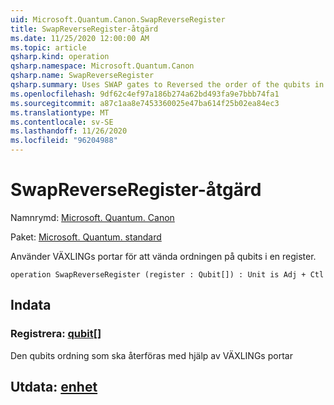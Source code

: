 ```yaml
---
uid: Microsoft.Quantum.Canon.SwapReverseRegister
title: SwapReverseRegister-åtgärd
ms.date: 11/25/2020 12:00:00 AM
ms.topic: article
qsharp.kind: operation
qsharp.namespace: Microsoft.Quantum.Canon
qsharp.name: SwapReverseRegister
qsharp.summary: Uses SWAP gates to Reversed the order of the qubits in a register.
ms.openlocfilehash: 9df62c4ef97a186b274a62bd493fa9e7bbb74fa1
ms.sourcegitcommit: a87c1aa8e7453360025e47ba614f25b02ea84ec3
ms.translationtype: MT
ms.contentlocale: sv-SE
ms.lasthandoff: 11/26/2020
ms.locfileid: "96204988"
---
```

# <a name="swapreverseregister-operation"></a>SwapReverseRegister-åtgärd

Namnrymd: [Microsoft. Quantum. Canon](xref:Microsoft.Quantum.Canon)

Paket: [Microsoft. Quantum. standard](https://nuget.org/packages/Microsoft.Quantum.Standard)


Använder VÄXLINGs portar för att vända ordningen på qubits i en register.

```qsharp
operation SwapReverseRegister (register : Qubit[]) : Unit is Adj + Ctl
```


## <a name="input"></a>Indata

### <a name="register--qubit"></a>Registrera: [qubit](xref:microsoft.quantum.lang-ref.qubit)[]

Den qubits ordning som ska återföras med hjälp av VÄXLINGs portar



## <a name="output--unit"></a>Utdata: [enhet](xref:microsoft.quantum.lang-ref.unit)

